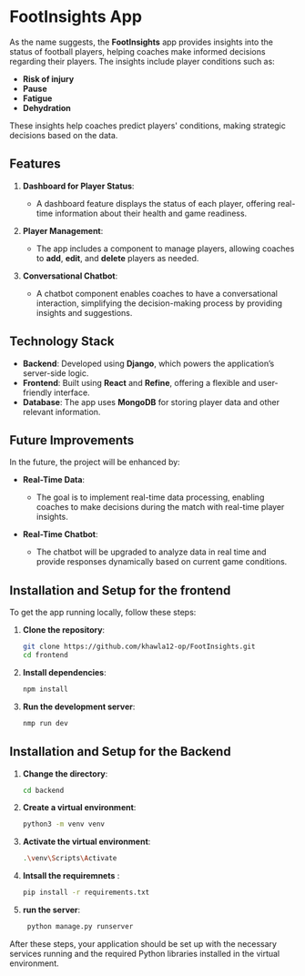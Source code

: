 # FootInsights App

As the name suggests, the **FootInsights** app provides insights into the status of football players, helping coaches make informed decisions regarding their players. The insights include player conditions such as:
- **Risk of injury**
- **Pause**
- **Fatigue**
- **Dehydration**

These insights help coaches predict players' conditions, making strategic decisions based on the data.

## Features

1. **Dashboard for Player Status**: 
   - A dashboard feature displays the status of each player, offering real-time information about their health and game readiness.

2. **Player Management**: 
   - The app includes a component to manage players, allowing coaches to **add**, **edit**, and **delete** players as needed.

3. **Conversational Chatbot**: 
   - A chatbot component enables coaches to have a conversational interaction, simplifying the decision-making process by providing insights and suggestions.

## Technology Stack

- **Backend**: Developed using **Django**, which powers the application’s server-side logic.
- **Frontend**: Built using **React** and **Refine**, offering a flexible and user-friendly interface.
- **Database**: The app uses **MongoDB** for storing player data and other relevant information.

## Future Improvements

In the future, the project will be enhanced by:
- **Real-Time Data**: 
   - The goal is to implement real-time data processing, enabling coaches to make decisions during the match with real-time player insights.
  
- **Real-Time Chatbot**:
   - The chatbot will be upgraded to analyze data in real time and provide responses dynamically based on current game conditions.

## Installation and Setup for the frontend

To get the app running locally, follow these steps:

1. **Clone the repository**:
   ```bash
   git clone https://github.com/khawla12-op/FootInsights.git
   cd frontend
2. **Install dependencies**:
   ```bash
   npm install
4. **Run the development server**:
   ```bash
   nmp run dev
## Installation and Setup for the Backend

1. **Change the directory**:
   ```bash
   cd backend

2. **Create a virtual environment**:
   ```bash
   python3 -m venv venv

3. **Activate the virtual environment**:
   ```bash
   .\venv\Scripts\Activate
4. **Intsall the requiremnets** :
   ```bash
   pip install -r requirements.txt
   
4. **run the server**:
   ```bash
    python manage.py runserver
   ```
  
After these steps, your application should be set up with the necessary services running and the required Python libraries installed in the virtual environment.


  
